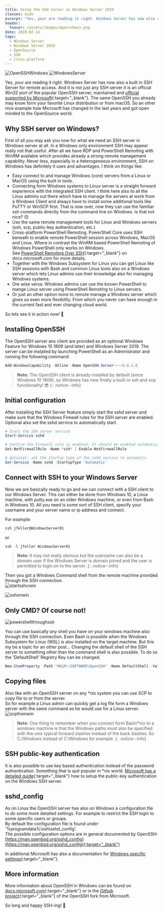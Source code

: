 ```yaml
---
title: Using the SSH server in Windows Server 2019
classes: wide
excerpt: "Yes, your are reading it right. Windows Server has now also a built in SSH Server for remote access. And it is not just any SSH server it is the popular OpenSSH server."
header:
  teaser: /assets/images/opensshwin.png
date: 2019-02-14
tags:
  - Windows Server
  - Windows Server 2019
  - OpenSource
  - SSH
  - Cross-platform
---
```


![OpenSSHWindows](/assets/images/opensshlogo.png) ![WindowsServer](/assets/images/windows-server-2019-logo.png)

Yes, your are reading it right. Windows Server has now also a built in SSH Server for remote access. And it is not just any SSH server it is an official Win32 port of the popular OpenSSH server, maintained and [official supported by Microsoft](https://blogs.windows.com/buildingapps/2018/12/11/windows-server-2019-includes-openssh/?utm_campaign=blogfy19&utm_source=Twitter&utm_medium=Social&utm_content=windows_server_2019_includes_openssh){:target="_blank"}. The same OpenSSH you already may know form your favorite Linux distribution or from macOS. So an other nice example how Microsoft has changed in the last years and got open minded to the OpenSource world.

## Why SSH server on Windows?

First of all you may ask you now for what we need an SSH server in Windows server at all. In a Windows only environment SSH may appear really not that useful. After all we have RDP and PowerShell Remoting with WinRM available which provides already a strong remote management capability. Never less, especially in a heterogeneous environment, SSH on Windows has definitely it uses and advantages. I think on things like:

- Easy connect to and manage Windows (core) servers from a Linux or MacOS using the built in tools.
- Connecting form Windows systems to Linux server is a straight forward experience with the integrated SSH client.
  I think here also to all the Linux admins out there which have to manage the servers at work from a Windows Client and always have to install some additional tools like PuTTY or WinSCP first. That is now over, now they can use the familiar ssh commands directly from the command line on  Windows. Is that not nice? 😊
- Use the same remote management tools for Linux and Windows servers (ssh, scp, public-key authentication, etc.)
- Cross-platform PowerShell Remoting. PowerShell Core uses SSH beneath to enable remote PowerShell session across Windows, MacOS and Linux. Where in contrast the WinRM based PowerShell Remoting of Windows PowerShell only works on Windows.  
  See [PowerShell Remoting Over SSH](https://docs.microsoft.com/en-us/powershell/scripting/learn/remoting/ssh-remoting-in-powershell-core?view=powershell-6){:target="_blank"} on docs.microsoft.com for more details.
- Together with the Windows Subsystem for Linux you can get Linux like SSH sessions with Bash and common Linux tools also on a Windows server which lets Linux admins use their knowledge also for managing Windows systems.
- Ore wise versa. Windows admins can use the known PowerShell to mange Linux server using PowerShell Remoting to Linux servers.
- Or just an other option more to remote manage a Windows server which gives us even more flexibility. From which you never can have enough in the current fast and ever changing cloud world.

So lets see it in action now! 🙂

## Installing OpenSSH

The OpenSSH server ans client are provided as an optional Windows Feature for Windows 10 1809 (and later) and Windows Server 2019. The server can be installed by launching PowerShell as an Administrator and running the following command:

```powershell
Add-WindowsCapability -Online -Name OpenSSH.Server~~~~0.0.1.0
```

> **Note:** The OpenSSH client is already installed by default (since Windows 10 1809), so Windows has now finally a built-in ssh and scp functionality! 😎
{: .notice--info}

## Initial configuration

After installing the SSH Server feature simply start the sshd server and make sure that the Windows Firewall rules for the SSH server are enabled. Optional also set the sshd service to automatically start.

```powershell
# Start the SSH server service
Start-Service sshd

# Confirm the Firewall rule is enabled. It should be enabled automatically by default.
Get-NetFirewallRule -Name *ssh* | Enable-NetFirewallRule

# Optional: set the startup type of the sshd service to automatic.
Set-Service -Name sshd -StartupType 'Automatic'

```

## Connect with SSH to your Windows Server

Now we are basically ready to go and we can connect with a SSH client to our Windows Server. This can either be done from Windows 10, a Linux machine, with putty.exe on an older Windows machine, or even from Bash in Windows 10. All you need is some sort of SSH client, specify your username and your server name or ip address and connect.

For example:

```powershell
ssh jfeller@WindowsServer01
```

or

```powershell
ssh -l jfeller WindowsServer01
```

> **Note:** It may not really obvious but the username can also be a domain user if the Windows Server is domain joined and the user is permitted to login on to the server.
{: .notice--info}

Then you got a Windows Command shell from the remote machine provided through the SSH connection.  
![startsshconn](/assets/images/sshconnectwin.png)  

![sshonwin](/assets/images/sshonwin.png)

## Only CMD? Of course not!

![powershellthroughssh](/assets/images/powershellthroughssh.png)

You can use basically any shell you have on your windows machine also through the SSH connection. Even Bash is possible when the Windows Subsystem for Linux (WSL) is also installed on the target machine. But this my be a topic for an other post...
Changing the default shell of the SSH server to something other than the command shell is also possible. To do so the 'DefaultShell' Registry Key can be changed.

```powershell
New-ItemProperty -Path "HKLM:\SOFTWARE\OpenSSH" -Name DefaultShell -Value "C:\Windows\System32\WindowsPowerShell\v1.0\powershell.exe" -PropertyType String -Force
```

## Copying files

Also like with an OpenSSH server on any *nix system you can use SCP to copy file to or from the server.  
So for example a Linux admin can quickly get a log file form a Windows server with the same command as he would use for a Linux server.  
![scpfromwin](/assets/images/scpfromwin.png)

> **Note:** One thing to remember when you connect form Bash/*nix to a windows machine is that the Windows paths must also be specified with the unix typical forward slashes instead of the back slashes. So C:/Windows instead of C:\Windows for example.
{: .notice--info}

## SSH public-key authentication

It is also possible to use key based authentication instead of the password authentication. Something that is quit popular in *nix world.
[Microsoft has a detailed guide](https://docs.microsoft.com/en-us/windows-server/administration/openssh/openssh_keymanagement){:target="_blank"} how to setup the public-key authentication on the Windows SSH server.

## sshd_config

As on Linux the OpenSSH server has also on Windows a configuration file to do some more detailed settings. For example to restrict the SSH login to some specific users or groups.  
By default the configuration file is found under '%programdata%\ssh\sshd_config'.  
The possible configuration options are in general documented by OpenSSH: [https://man.openbsd.org/sshd_config](https://man.openbsd.org/sshd_config){:target="_blank"}

In additional Microsoft has also a documentation for [Windows specific settings](https://docs.microsoft.com/en-us/windows-server/administration/openssh/openssh_server_configuration){:target="_blank"}.

## More information

More information about OpenSSH in Windows can be found on [docs.microsoft.com](https://docs.microsoft.com/en-us/windows-server/administration/openssh/openssh_overview){:target="_blank"}
or in the [Github project](https://github.com/PowerShell/openssh-portable){:target="_blank"} of the OpenSSH fork from Microsoft.

So long and happy SSH-ing! 🐡
